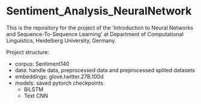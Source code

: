 # Sentiment_Analysis_NeuralNetwork

This is the repository for the project of the 'Introduction to Neural Networks and Sequence-To-Sequence Learning' at Department of Computational Linguistics, Heidelberg University, Germany.

Project structure:
- corpus: Sentiment140
- data: handle data, preprocessed data and preprocessed splited datasets
- embeddings: glove.twitter.27B.100d
- models: saved pytorch checkpoints
  - BiLSTM
  - Text CNN
